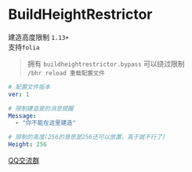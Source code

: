 # BuildHeightRestrictor

建造高度限制 `1.13+`  
支持`folia`

> 拥有 `buildheightrestrictor.bypass` 可以绕过限制  
> `/bhr reload 重载配置文件`

```yaml
# 配置文件版本
ver: 1

# 限制建造是的消息提醒
Message:
  - "你不能在这里建造"

# 限制的高度(256的意思是256还可以放置，高于就不行了)
Height: 256
```

[QQ交流群](https://qm.qq.com/q/60zH2wfPRS)
